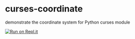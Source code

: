 # curses-coordinate
demonstrate the coordinate system for Python curses module

[![Run on Repl.it](https://repl.it/badge/github/MrMazzone/dotreplit-example)](https://repl.it/@seanchen7/curses-coordinate?v=1)

